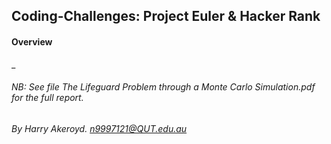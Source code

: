 ## Coding-Challenges: Project Euler & Hacker Rank

#### Overview

_

###### NB: See file The Lifeguard Problem through a Monte Carlo Simulation.pdf for the full report.
###### By Harry Akeroyd. n9997121@QUT.edu.au
